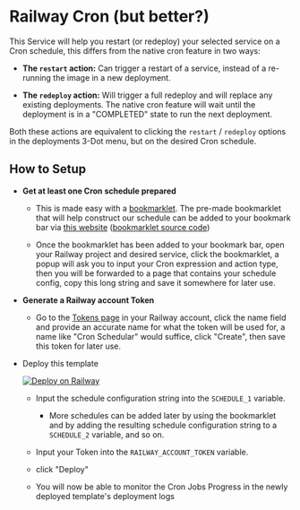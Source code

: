 # Railway Cron (but better?)

This Service will help you restart (or redeploy) your selected service on a Cron schedule, this differs from the native cron feature in two ways:

- **The `restart` action:** Can trigger a restart of a service, instead of a re-running the image in a new deployment.

- **The `redeploy` action:** Will trigger a full redeploy and will replace any existing deployments. The native cron feature will wait until the deployment is in a "COMPLETED" state to run the next deployment.

Both these actions are equivalent to clicking the `restart` / `redeploy` options in the deployments 3-Dot menu, but on the desired Cron schedule.

## How to Setup

- **Get at least one Cron schedule prepared**

    - This is made easy with a [bookmarklet](https://www.freecodecamp.org/news/what-are-bookmarklets/). The pre-made bookmarklet that will help construct our schedule can be added to your bookmark bar via [this website](https://brody192.github.io/cron-bookmarklet/) ([bookmarklet source code](https://brody192.github.io/cron-bookmarklet/bookmark.js))

    - Once the bookmarklet has been added to your bookmark bar, open your Railway project and desired service, click the bookmarklet, a popup will ask you to input your Cron expression and action type, then you will be forwarded to a page that contains your schedule config, copy this long string and save it somewhere for later use.

- **Generate a Railway account Token**

    - Go to the [Tokens page](https://railway.app/account/tokens) in your Railway account, click the name field and provide an accurate name for what the token will be used for, a name like "Cron Schedular" would suffice, click "Create", then save this token for later use.

- Deploy this template

    [![Deploy on Railway](https://railway.app/button.svg)](https://railway.app/new/template/fwH-l3?referralCode=ySCnWl)

    - Input the schedule configuration string into the `SCHEDULE_1` variable.

        - More schedules can be added later by using the bookmarklet and by adding the resulting schedule configuration string to a `SCHEDULE_2`
 variable, and so on.

    - Input your Token into the `RAILWAY_ACCOUNT_TOKEN` variable.

    - click "Deploy"

    - You will now be able to monitor the Cron Jobs Progress in the newly deployed template's deployment logs